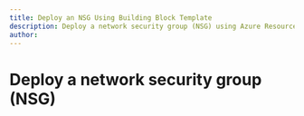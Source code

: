 ```yaml
---
title: Deploy an NSG Using Building Block Template
description: Deploy a network security group (NSG) using Azure Resource Manager template building block
author:
---
```


# Deploy a network security group (NSG)